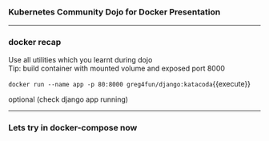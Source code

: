 ### Kubernetes Community Dojo for Docker Presentation
---  
### docker recap

Use all utilities which you learnt during dojo  
Tip: build container with mounted volume and exposed port 8000

`docker run --name app -p 80:8000 greg4fun/django:katacoda`{{execute}}

optional (check django app running)



 
---

### Lets try in docker-compose now

